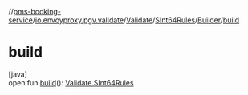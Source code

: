 //[pms-booking-service](../../../../../index.md)/[io.envoyproxy.pgv.validate](../../../index.md)/[Validate](../../index.md)/[SInt64Rules](../index.md)/[Builder](index.md)/[build](build.md)

# build

[java]\
open fun [build](build.md)(): [Validate.SInt64Rules](../index.md)